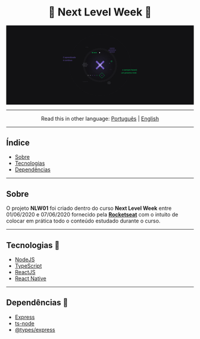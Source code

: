<h1 align="center">🚀 Next Level Week 🚀 </h1>

<img align="center" src="nlw.jpg">

---

<p align="center">
Read this in other language: 
    <a href="https://github.com/jeanhrsouza/NLW01">Português</a> | 
    <a href="https://github.com/jeanhrsouza/NLW01/blob/master/README.en-EN.md">English</a>
</p>

---
## Índice

- [Sobre](#-Sobre)
- [Tecnologias](#-Tecnologias)
- [Dependências](#-Dependências)


---
## Sobre
O projeto **NLW01** foi criado dentro do curso **Next Level Week** entre 01/06/2020 e 07/06/2020 fornecido pela <a href = "https://rocketseat.com.br/">**Rocketseat**</a> com o intuito de colocar em prática todo o conteúdo estudado durante o curso.

---

## Tecnologias 🚀

- [NodeJS](https://nodejs.org/en/)
- [TypeScript](https://www.typescriptlang.org/)
- [ReactJS](https://reactjs.org/)
- [React Native](https://reactnative.dev/)
---

## Dependências 🔧

- [Express](https://expressjs.com/)
- [ts-node](https://www.npmjs.com/package/ts-node)
- [@types/express](https://www.npmjs.com/package/@types/express)